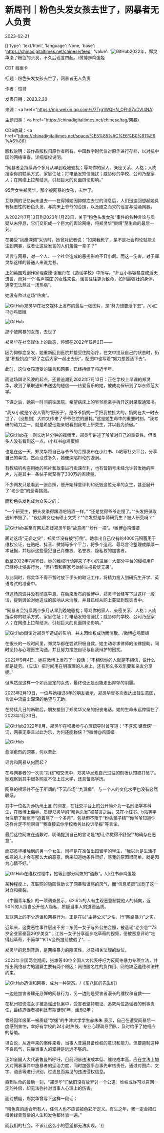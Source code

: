 # 新周刊｜粉色头发女孩去世了，网暴者无人负责

2023-02-21

[{'type': 'text/html', 'language': None, 'base': 'https://chinadigitaltimes.net/chinese/feed', 'value': '![GitHub](https://chinadigitaltimes.net/chinese/files/2023/02/image-1676941647476.png)2022年，郑灵华染了粉色的头发，不久后谣言四起。/微博@鸡蛋姬



CDT 档案卡

标题：粉色头发女孩去世了，网暴者无人负责

作者：恺哥

发表日期：2023.2.20

来源：<a href="https://mp.weixin.qq.com/s/7Trg1WQHN_OFhS7xDVI4NA)

主题归类：<a href="https://chinadigitaltimes.net/chinese/tag/网暴)

CDS收藏：<a href="https://chinadigitaltimes.net/space/%E5%85%AC%E6%B0%91%E9%A6%86)

版权说明：该作品版权归原作者所有。中国数字时代仅对原作进行存档，以对抗中国的网络审查。详细版权说明。







“网暴者会持续两个多月从早到晚地骚扰；辱骂你的家人、亲密关系、人格；人肉搜索你的联系方式、家庭住址；打电话发短信骚扰；威胁你的学校、公司乃至家人；在网络上拉帮结派，引起巨大的负面舆论影响。”



95后女生郑灵华，那个被网暴的女孩，去世了。

互联网的记忆尚未退去——在得知她因抑郁症去世的消息后，人们迅速回想起她具有标志性的粉色头发、与病床上爷爷的合照，以及随之而来的谣言与汹涌网暴。

从2022年7月13日到2023年1月23日，关于“粉色头发女孩”事件的各种言论与质疑从未停息，它们交织成一个巨大的舆论网络，将郑灵华“束缚”至生命的最后一刻。

在接受“凤凰深调”采访时，她曾对记者说：“如果我死了，是不是社会舆论就能关注到网暴，或者让这些发言的人们羞愧一辈子？”

谣言与网暴，对一个人、一个社会造成的恶劣影响不容小觑。而这一伤害，对于郑灵华这样的普通人来说尤甚。

正如英国戏剧作家理查德·谢里丹在《造谣学校》中所写，“芥豆小事容易变成滔天流言，而对一个‘名声端庄’的女性来说，谣言往往更为致命，如同最强壮的身体，通常无法熬过一场热病”。

她没有熬过这场“热病”。

![GitHub](https://chinadigitaltimes.net/chinese/files/2023/02/post-693160-63f41c385f25f.png)郑灵华在社交媒体上发布的最后一张图片，是“努力想要活下去”。/小红书@鸡蛋姬

![GitHub](https://chinadigitaltimes.net/chinese/files/2023/02/post-693160-63f41c3866c5b.png)

那个被网暴的女孩，去世了

郑灵华在社交媒体上的动态，停留在2022年12月2日——

因为抑郁症复发，她重新回到医院并接受住院治疗，在文中提及自己的状态时，仍是“积极抗疫”“好了之后大家一起出去玩”，配图中也写着“努力想要活下去”。

此时，这位女孩遭受的谣言和网暴，已经持续了将近半年。

而这场舆论风波的起点，还要追溯到2022年7月13日：正在学校上早课的郑灵华，收到了录取通知书送达的短信——热爱音乐的她，被成功保研到了华东师范大学。

下课之后，她第一时间前往医院，希望病床上的爷爷能亲手拆开这封录取通知书。

“我从小就是个没人管的‘野孩子’，是爷爷奶奶一手把我拉扯大的，奶奶在大一时去世了，（没想到）大四又传来了爷爷住院的噩耗。”这是她生命中的重要时刻，“我考研的动力之一，就是希望他能亲眼看到我考上研究生，并以我为骄傲。”

![GitHub](https://chinadigitaltimes.net/chinese/files/2023/02/post-693160-63f41c388ed77.png)在一则长达14分钟的视频里，郑灵华讲述了爷爷对自己的重要性。但很多人没有看到这一点。/小红书@鸡蛋姬

也是在这一天，郑灵华将自己与爷爷的合照发布在小红书、b站等社交平台，分享自己的喜悦。然而没过多久，她便深陷舆论的漩涡。

有教培机构盗用她的照片和故事进行卖课牟利，也有营销号未经允许转发她的照片，光是其中一条帖子就获得了300万的阅读量。

不少网友只是看到一张合照，便开始肆意评判和诋毁这位无辜的女生，甚至展开了“老少恋”的恶毒揣测。

而粉色头发也成为众矢之的：

“一个研究生，把头发染得跟酒吧陪酒一样。” “还是觉得爷爷走慢了。”“头发把录取通知书毁了。” “夜店舞女也有硕士文凭？”“你发型是华师研究生？被人研究吗？”

![GitHub](https://chinadigitaltimes.net/chinese/files/2023/02/post-693160-63f41c389907d.)甚至有网友质疑郑灵华是“故意闹”“炒作一把”。/微博@鸡蛋姬

面对这场“无妄之灾”，郑灵华没有被“打倒”。她拿出自己仅有的4000元积蓄用于维权公证，在贴吧、抖音、微博等多个平台，将多个造谣、辱骂言论整理成厚厚一本证据，并起诉这些侵犯自己肖像权、名誉权、隐私权的加害者。

截至2022年7月19日，她的维权行动迎来了不小的进展：大部分平台的侵权用户已经停止侵害行为，“但抖音和百家号始终举报投诉无果”。

与此同时，郑灵华不得不暂时放下手头的取证工作，将精力投入到研究生开学、英语考试的准备中。

但这场风波并没有彻底平息。在后来发布的微博中，郑灵华曾经写下过这样一段话，提到舆论对她造成的影响从未消散，并且已经从网上蔓延到现实当中。

“网暴者会持续两个多月从早到晚地骚扰；辱骂你的家人、亲密关系、人格；人肉搜索你的联系方式、家庭住址；打电话发短信骚扰；威胁你的学校、公司乃至家人；在网络上拉帮结派，引起巨大的负面舆论影响。”

![GitHub](https://chinadigitaltimes.net/chinese/files/2023/02/post-693160-63f41c38aa656.)舆论对郑灵华造成的影响，并未因维权成功而消散。/微博@鸡蛋姬

在很长的一段时间里，郑灵华都在尝试积极自救。她主动寻求律师的法律援助，同时坚持与心理医生沟通，并且努力摆脱自证与自我辩护的困扰。

2022年9月4日，她在微博上发布了一段话：“不相信你的人就是不相信，说什么都是徒劳。（应该）把时间用在明事理的人身上，还有那么多欢乐要和亲友分享呢。”

但纵然是这样一个如此坚定的女孩，最终也还是没能走出抑郁的阴霾。

2023年2月19日，一位与她相识8年的朋友表示，郑灵华曾多次表达出轻生意图，言谈中流露出深深的绝望与无助。

在持续几日的断联后，朋友接到了郑灵华父亲的报丧电话。她的生命永远停留在了2023年1月23日。

![GitHub](https://chinadigitaltimes.net/chinese/files/2023/02/post-693160-63f41c38b6978.)2022年8月，郑灵华在积极参与心理疏导时曾写道：“不喜欢‘键盘侠’一词，网暴无辜且以此为乐，为何还能称侠？”/微博@鸡蛋姬

![GitHub](https://chinadigitaltimes.net/chinese/files/2023/02/post-693160-63f41c38bfebc.png)

愈演愈烈的网暴，何以至此

谣言和网暴从何而起？

在与网暴者的一次次“对线”和交流中，郑灵华发现自己过往的刻板认知被打破了。她观察到其中很多网友不仅上过大学，还具备高学历。

网暴的根源并不在于所谓的“下沉市场”“九漏鱼”，与一个人的文化水平也没有必然联系。

其中一位名为@杭州土匪  的网友，在社交平台上的公开简介为一名刑法学本科生，在微博上侮辱、质疑郑灵华的“粉色头发”被禁言之后，又在小红书、b站等平台注册了新账号“追着骂了一个多月”，包括但不限于“粉头骗子精”“你爷爷知道你这样肯定不能瞑目”“我直接去你学校教务处投诉举报”等言论。

最后这位网友在道歉时，明确提到自己的言论是“想让你觉得不舒服”“的确存在恶意”。

而郑灵华接触到的另一个女生，同样是在准备出国留学的学生，“我以为是生活不如意的人才会有那么大的恶意。后来知道她条件很好，骂我的原因很简单，就是因为心情不好。”

![GitHub](https://chinadigitaltimes.net/chinese/files/2023/02/post-693160-63f41c38cda6c.)在维权过程中，她等到部分网友的“道歉”。/小红书@鸡蛋姬

某种程度上，互联网的隐匿性助长了网暴和谩骂的风气，而“信息茧房”加剧了这一对立和撕裂。

《中国青年报》的一项调查显示，62.6%的人有主观恶意制裁他人的倾向，近50%的人擅自公开他人隐私、质疑当事人的道德品质。

互联网上的不少造谣和网暴行为，正是在以“主持公义”之名，行“网络暴力”之实。

近年来，这类恶性事件层出不穷：东莞一女子与外公拍合照，被造谣“老少恋”“73岁企业家豪娶29岁美女”；江苏一女子分享返乡吃草莓的视频，便被恶意评论“吃得起草莓，不简单”“KTV会所提前放假了”……

郑灵华的悲剧背后，是网络暴力的隐匿性，以及相关法规的缺位。

2022年全国两会期间，张雄等40位全国人大代表呼吁为反网络暴力专项立法，并指出网络暴力的猖獗主要有两个原因：网络匿名性的负作用、网络缺乏道德和法律约束。

![GitHub](https://chinadigitaltimes.net/chinese/files/2023/02/post-693160-63f41c38da6e8.)造谣和网暴，成为一种常态。/《东八区的先生们》

一边是加害者肆无忌惮的网暴行为，另一边则是受害者漫长的维权和自救——

在杭州取快递女子被造谣出轨案中，受害者坚持取证、追究两位造谣者的刑事责任，最终造谣者被判处有期徒刑1年，缓刑2年；

曾经因年级第一被质疑“学媛”的牛津大学学生@朱朱 表示，自己在遭受网暴后一度感到害怕，幸好有学校的24小时热线、专业心理疏导团队，及时给予了她相应的帮助。

坦白说，从近年来的案件来看，当事人普遍具备维权的意识和能力。但要遏制这种不良风气，只靠当事人的坚持是远远不够的。

正如全国人大代表鲁曼所呼吁，目前网暴违法成本低、维权成本高，应在立法上加大对网暴事件中施暴者的惩治力度，同时加强平台事先审核责任，通过对图片、文字、语音等进行识别，过滤显而易见的违法侵权信息。

直到生命的最后一刻，“郑灵华”们依旧没有放弃讨一个公道。维权或许可以召回一定的补偿，却无法弥补对当事人心理上的伤害。

面对质疑，郑灵华曾写下这样一段话：

“粉色真的适合所有人，任何人也不应该被色彩所定义。有生之年，我一定会把红橙黄绿青蓝紫的人生和发色都体验一遍。”

而我们的社会，不该让这么小的愿望都无法实现。'}]